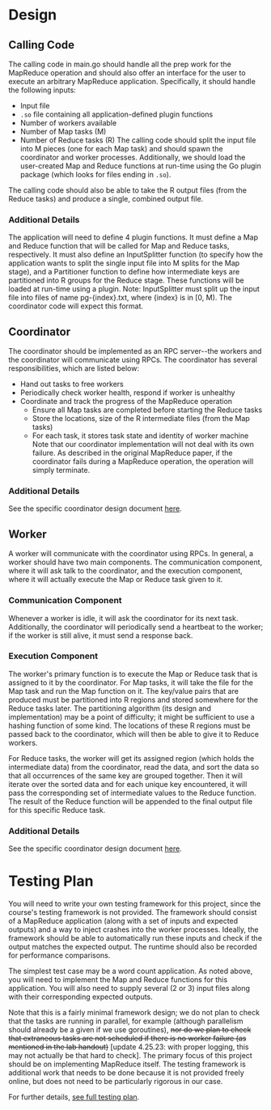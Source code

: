 # Design
## Calling Code
The calling code in main.go should handle all the prep work for the MapReduce
operation and should also offer an interface for the user to execute an 
arbitrary MapReduce application. Specifically, it should handle the following
inputs:
- Input file
- `.so` file containing all application-defined plugin functions
- Number of workers available
- Number of Map tasks (M)
- Number of Reduce tasks (R)
The calling code should split the input file into M pieces (one for each Map
task) and should spawn the coordinator and worker processes. Additionally, we
should load the user-created Map and Reduce functions at run-time using the Go
plugin package (which looks for files ending in `.so`). 

The calling code should also be able to take the R output files (from the
Reduce tasks) and produce a single, combined output file. 

### Additional Details
The application will need to define 4 plugin functions. It must define a Map and 
Reduce function that will be called for Map and Reduce tasks, respectively. It 
must also define an InputSplitter function (to specify how the application wants 
to split the single input file into M splits for the Map stage), and a Partitioner
function to define how intermediate keys are partitioned into R groups for the
Reduce stage. These functions will be loaded at run-time using a plugin. Note:
InputSplitter must split up the input file into files of name pg-{index}.txt,
where {index} is in [0, M). The coordinator code will expect this format. 

## Coordinator
The coordinator should be implemented as an RPC server--the workers and the 
coordinator will communicate using RPCs. The coordinator has several
responsibilities, which are listed below:
- Hand out tasks to free workers
- Periodically check worker health, respond if worker is unhealthy
- Coordinate and track the progress of the MapReduce operation
    - Ensure all Map tasks are completed before starting the Reduce tasks
    - Store the locations, size of the R intermediate files (from the Map tasks)
    - For each task, it stores task state and identity of worker machine
Note that our coordinator implementation will not deal with its own failure. 
As described in the original MapReduce paper, if the coordinator fails during a
MapReduce operation, the operation will simply terminate. 

### Additional Details
See the specific coordinator design document [here](coordinator-design.md).

## Worker
A worker will communicate with the coordinator using RPCs. In general, a worker
should have two main components. The communication component, where it will ask
talk to the coordinator, and the execution component, where it will actually
execute the Map or Reduce task given to it. 

### Communication Component
Whenever a worker is idle, it will ask the coordinator for its next task. 
Additionally, the coordinator will periodically send a heartbeat to the worker;
if the worker is still alive, it must send a response back.

### Execution Component
The worker's primary function is to execute the Map or Reduce task that is
assigned to it by the coordinator. For Map tasks, it will take the file for 
the Map task and run the Map function on it. The key/value pairs that are
produced must be partitioned into R regions and stored somewhere for the Reduce 
tasks later. The partitioning algorithm (its design and implementation) may be 
a point of difficulty; it might be sufficient to use a hashing function of some
kind. The locations of these R regions must be passed back to the coordinator,
which will then be able to give it to Reduce workers. 

For Reduce tasks, the worker will get its assigned region (which holds the 
intermediate data) from the coordinator, read the data, and sort the data so
that all occurrences of the same key are grouped together. Then it will iterate
over the sorted data and for each unique key encountered, it will pass the 
corresponding set of intermediate values to the Reduce function. The result of 
the Reduce function will be appended to the final output file for this specific
Reduce task. 

### Additional Details
See the specific coordinator design document [here](worker-design.md).

# Testing Plan
You will need to write your own testing framework for this project, since the 
course's testing framework is not provided. The framework should consist of a
MapReduce application (along with a set of inputs and expected outputs) and a 
way to inject crashes into the worker processes. Ideally, the framework should
be able to automatically run these inputs and check if the output matches the
expected output. The runtime should also be recorded for performance comparisons.

The simplest test case may be a word count application. As noted above, you will 
need to implement the Map and Reduce functions for this application. You will 
also need to supply several (2 or 3) input files along with their corresponding 
expected outputs. 

Note that this is a fairly minimal framework design; we do not plan to check 
that the tasks are running in parallel, for example (although parallelism should 
already be a given if we use goroutines), ~~nor do we plan to check that 
extraneous tasks are not scheduled if there is no worker failure (as mentioned
in the lab handout)~~ [update 4.25.23: with proper logging, this may not
actually be that hard to check]. The primary focus of this project should be on 
implementing MapReduce itself. The testing framework is additional work that 
needs to be done because it is not provided freely online, but does not need to 
be particularly rigorous in our case. 

For further details, [see full testing plan](testing-plan.md).
